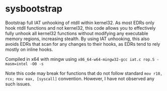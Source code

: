 # sysbootstrap
Bootstrap full IAT unhooking of ntdll within kernel32. As most EDRs only hook ntdll functions and not kernel32, this code allows you to effectively fully unhook all kernel32 functions without modifying any executable memory regions, increasing stealth. By using IAT unhooking, this also avoids EDRs that scan for any changes to their hooks, as EDRs tend to rely mostly on inline hooks.

Compiled in x64 with mingw using `x86_64-w64-mingw32-gcc iat.c rop.S -masm=intel -O0 -s`

Note this code may break for functions that do not follow standard `mov r10, rcx; mov eax, [syscall]` convention. However, I have not observed any such issues.
